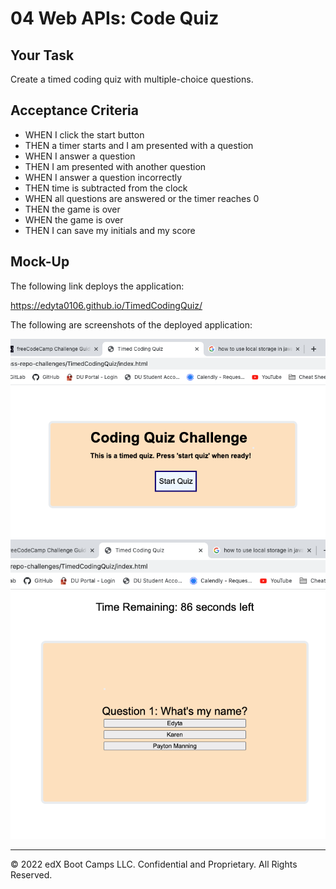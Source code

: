 # 04 Web APIs: Code Quiz

## Your Task

Create a timed coding quiz with multiple-choice questions.

## Acceptance Criteria

* WHEN I click the start button
* THEN a timer starts and I am presented with a question
* WHEN I answer a question
* THEN I am presented with another question
* WHEN I answer a question incorrectly
* THEN time is subtracted from the clock
* WHEN all questions are answered or the timer reaches 0
* THEN the game is over
* WHEN the game is over
* THEN I can save my initials and my score

## Mock-Up

The following link deploys the application:

https://edyta0106.github.io/TimedCodingQuiz/

The following are screenshots of the deployed application:

![Alt text](./Assets/Screen%20Shot%202022-11-03%20at%209.46.10%20PM.png)
![Alt text](./Assets/Screen%20Shot%202022-11-03%20at%209.46.55%20PM.png)

---

© 2022 edX Boot Camps LLC. Confidential and Proprietary. All Rights Reserved.
